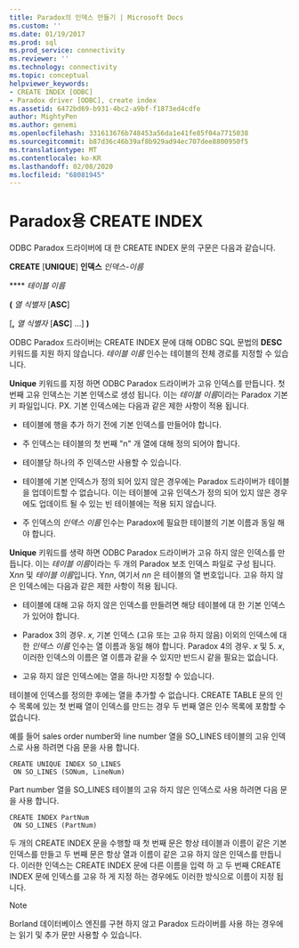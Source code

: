 ```yaml
---
title: Paradox의 인덱스 만들기 | Microsoft Docs
ms.custom: ''
ms.date: 01/19/2017
ms.prod: sql
ms.prod_service: connectivity
ms.reviewer: ''
ms.technology: connectivity
ms.topic: conceptual
helpviewer_keywords:
- CREATE INDEX [ODBC]
- Paradox driver [ODBC], create index
ms.assetid: 6472bd69-b931-4bc2-a9bf-f1873ed4cdfe
author: MightyPen
ms.author: genemi
ms.openlocfilehash: 331613676b748453a56da1e41fe85f04a7715038
ms.sourcegitcommit: b87d36c46b39af8b929ad94ec707dee8800950f5
ms.translationtype: MT
ms.contentlocale: ko-KR
ms.lasthandoff: 02/08/2020
ms.locfileid: "68081945"
---
```

# <a name="create-index-for-paradox"></a>Paradox용 CREATE INDEX
ODBC Paradox 드라이버에 대 한 CREATE INDEX 문의 구문은 다음과 같습니다.  
  
 **CREATE** [**UNIQUE**] **인덱스** *인덱스-이름*  
  
 **** *테이블 이름*  
  
 **(** *열 식별자* [**ASC**]  
  
 [**,** *열 식별자* [**ASC**] ...] **)**  
  
 ODBC Paradox 드라이버는 CREATE INDEX 문에 대해 ODBC SQL 문법의 **DESC** 키워드를 지원 하지 않습니다. *테이블 이름* 인수는 테이블의 전체 경로를 지정할 수 있습니다.  
  
 **Unique** 키워드를 지정 하면 ODBC Paradox 드라이버가 고유 인덱스를 만듭니다. 첫 번째 고유 인덱스는 기본 인덱스로 생성 됩니다. 이는 *테이블 이름*이라는 Paradox 기본 키 파일입니다. PX. 기본 인덱스에는 다음과 같은 제한 사항이 적용 됩니다.  
  
-   테이블에 행을 추가 하기 전에 기본 인덱스를 만들어야 합니다.  
  
-   주 인덱스는 테이블의 첫 번째 "n" 개 열에 대해 정의 되어야 합니다.  
  
-   테이블당 하나의 주 인덱스만 사용할 수 있습니다.  
  
-   테이블에 기본 인덱스가 정의 되어 있지 않은 경우에는 Paradox 드라이버가 테이블을 업데이트할 수 없습니다. 이는 테이블에 고유 인덱스가 정의 되어 있지 않은 경우에도 업데이트 될 수 있는 빈 테이블에는 적용 되지 않습니다.  
  
-   주 인덱스의 *인덱스 이름* 인수는 Paradox에 필요한 테이블의 기본 이름과 동일 해야 합니다.  
  
 **Unique** 키워드를 생략 하면 ODBC Paradox 드라이버가 고유 하지 않은 인덱스를 만듭니다. 이는 *테이블 이름*이라는 두 개의 Paradox 보조 인덱스 파일로 구성 됩니다. X*nn* 및 *테이블 이름*입니다. Y*nn*, 여기서 *nn* 은 테이블의 열 번호입니다. 고유 하지 않은 인덱스에는 다음과 같은 제한 사항이 적용 됩니다.  
  
-   테이블에 대해 고유 하지 않은 인덱스를 만들려면 해당 테이블에 대 한 기본 인덱스가 있어야 합니다.  
  
-   Paradox 3의 경우. *x*, 기본 인덱스 (고유 또는 고유 하지 않음) 이외의 인덱스에 대 한 *인덱스 이름* 인수는 열 이름과 동일 해야 합니다. Paradox 4의 경우. *x* 및 5. *x*, 이러한 인덱스의 이름은 열 이름과 같을 수 있지만 반드시 같을 필요는 없습니다.  
  
-   고유 하지 않은 인덱스에는 열을 하나만 지정할 수 있습니다.  
  
 테이블에 인덱스를 정의한 후에는 열을 추가할 수 없습니다. CREATE TABLE 문의 인수 목록에 있는 첫 번째 열이 인덱스를 만드는 경우 두 번째 열은 인수 목록에 포함할 수 없습니다.  
  
 예를 들어 sales order number와 line number 열을 SO_LINES 테이블의 고유 인덱스로 사용 하려면 다음 문을 사용 합니다.  
  
```  
CREATE UNIQUE INDEX SO_LINES  
 ON SO_LINES (SONum, LineNum)  
```  
  
 Part number 열을 SO_LINES 테이블의 고유 하지 않은 인덱스로 사용 하려면 다음 문을 사용 합니다.  
  
```  
CREATE INDEX PartNum  
 ON SO_LINES (PartNum)  
```  
  
 두 개의 CREATE INDEX 문을 수행할 때 첫 번째 문은 항상 테이블과 이름이 같은 기본 인덱스를 만들고 두 번째 문은 항상 열과 이름이 같은 고유 하지 않은 인덱스를 만듭니다. 이러한 인덱스는 CREATE INDEX 문에 다른 이름을 입력 하 고 두 번째 CREATE INDEX 문에 인덱스를 고유 하 게 지정 하는 경우에도 이러한 방식으로 이름이 지정 됩니다.  
  
> [!NOTE]  
>  Borland 데이터베이스 엔진를 구현 하지 않고 Paradox 드라이버를 사용 하는 경우에는 읽기 및 추가 문만 사용할 수 있습니다.
